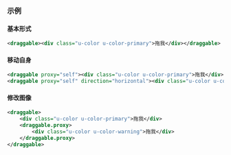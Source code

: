 ### 示例
#### 基本形式

<div class="m-example"></div>

```xml
<draggable><div class="u-color u-color-primary">拖我</div></draggable>
```

#### 移动自身

<div class="m-example"></div>

```xml
<draggable proxy="self"><div class="u-color u-color-primary">拖我</div></draggable>
<draggable proxy="self" direction="horizontal"><div class="u-color u-color-primary">拖我</div></draggable>
```

#### 修改图像

<div class="m-example"></div>

```xml
<draggable>
    <div class="u-color u-color-primary">拖我</div>
    <draggable.proxy>
        <div class="u-color u-color-warning">拖我</div>
    </draggable.proxy>
</draggable>
```
